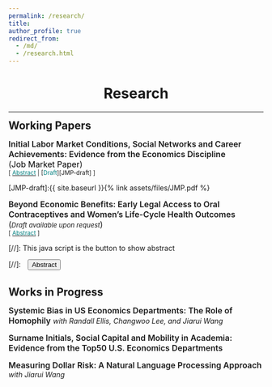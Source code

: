 ```yaml
---
permalink: /research/
title: 
author_profile: true
redirect_from: 
  - /md/
  - /research.html
---
```


<head>
    <style>
        .bolder-text {
            font-weight: 630; /* Adjust the value to make it slightly bolder */
        }
    </style>
</head>

# <center> Research </center>
- - -

<span style="font-size: 21px;"><strong>Working Papers</strong></span><br/>

<span style="font-size: 16px;"><span class="bolder-text">Initial Labor Market Conditions, Social Networks and Career Achievements: Evidence from the Economics Discipline</span> <br>(<font size="3"><span style="color: black;">Job Market Paper</span></font>)</span><br/>
<small>[ <a href="#/" onclick="visib('jmp')"><span style="color:teal">Abstract</span></a> | [<span style="color:teal">Draft</span>][JMP-draft] ] </small>

<div id="jmp" style="display: none; text-align: justify; background-color:#fafdff; line-height: 1.2" ><small>
This paper studies the impacts of initial labor market conditions on economists' early-career co-authorship networks and academic achievements. The identification leverages the plausibly exogenous variation in labor market conditions at initial entry, instrumented by predicted year of graduation unemployment rates. Utilizing new data collected on U.S. economics Ph.D. candidates from the top 10 departments, their co-authorship in the top 5 journals, and NBER affiliation, I find that economists graduating during adverse initial labor market conditions develop more extensive co-authorship networks and increase research output in their first five years post-graduation, with the difference diminishing afterward. The findings suggest that economists graduating during the Great Recession, who are male and non-US citizens, face reduced probabilities of securing tenure at top-ranked economics departments compared to their non-recession counterparts. Furthermore, heterogeneity analysis reveals that adverse initial labor market conditions primarily affect economists who are white, male, non-US citizens, or graduating from Tier 1 schools. I also explore the mechanisms behind the effects. The results indicate that increased extrinsic motivation may boost early-career social networks and research output, while anticipated tenure and post-doctoral pursuits may partially explain the later impact reversal. Moreover, underperformance in non-research factors may account for reduced tenure prospects at top economics departments as research contributions remain statistically indifferent.
</small><br><br/></div>

[JMP-draft]:{{ site.baseurl }}{% link assets/files/JMP.pdf %}


<span style="font-size: 16px;"><span class="bolder-text">Beyond Economic Benefits: Early Legal Access to Oral Contraceptives and Women’s Life-Cycle Health Outcomes</span> <br>(<font size="2"><i>Draft available upon request</i></font>)</span><br/>
<small>[ <a href="#/" onclick="visib('pill')"><span style="color:teal">Abstract</span></a> ] </small>

<div id="pill" style="display: none; text-align: justify; background-color:#fafdff; line-height: 1.2" ><small>
This paper investigates the effects of early legal access to oral contraceptives on women's life-cycle health outcomes (e.g., mortality and self-reported disability) using the plausible quasi-experimental design introduced by Goldin and Katz (2002). The identification leverages the cross-state and cross-cohort variation in state consent laws in the 1950s and the 1960s. Utilizing the difference-in-differences approach, the results suggest that early access to the pill reduces women's mortality rates during their 30s and 40s, and the health improvement is primarily driven by the decline in mortality rate caused by cancer, diabetes, heart disease, and cerebrovascular disease. Furthermore, I find that women who would have had early pill access are, on average, more likely to have self-reported physical disability during their late 50s and 60s. Additionally, the heterogeneity analysis reveals that non-white women experience greater benefits from early pill access. My analysis identifies four potential mechanisms for observed impacts of early access to the pill: (1) increases in college completion, (2) changes in oral contraceptive-related mortality, (3) changes in health behavior measures, and (4) increases in life expectancy.
</small><br><br/></div>



[//]: This java script is the button to show abstract
<script>
 function visib(id) {
  var x = document.getElementById(id);
  if (x.style.display === "block") {
    x.style.display = "none";
  } else {
    x.style.display = "block";
  }
}
</script>

[//]:&emsp;<button onclick="visib('polariz')" class="btn btn--inverse btn--small">Abstract</button>

<br>
<span style="font-size: 21px;"><strong>Works in Progress</strong></span><br/>

<span style="font-size: 16px;"><span class="bolder-text">Systemic Bias in US Economics Departments: The Role of Homophily</span> <span style="font-size:14px;"> *with Randall Ellis, Changwoo Lee, and Jiarui Wang*</span></span> <br/>

<span style="font-size: 16px;"><span class="bolder-text">Surname Initials, Social Capital and Mobility in Academia: Evidence from the Top50 U.S. Economics Departments</span> <span style="font-size:16px;"> <br/>

<span style="font-size: 16px;"><span class="bolder-text">Measuring Dollar Risk: A Natural Language Processing Approach</span><span style="font-size:14px;"> *with Jiarui Wang*</span></span>

<!--
<style>
.toggle-section {
    margin-top: 5px;
}
.toggle-summary {
    margin-top: -15px;
}
@font-face {
    font-family: 'CMU Bright';
    src: url('path-to-your-font.woff2') format('woff2'),
         url('path-to-your-font.woff') format('woff');
    /* Add more font formats as needed */
    font-weight: normal;
    font-style: normal; 
</style>
### Working Papers
<span style="font-family: pxfonts;">"Initial Labor Market Conditions, Social Networks and Career Achievements: Evidence from Economics Discipline" <a href="https://liqiang-liu.github.io/assets/files/jmp.pdf" style="text-decoration:none;"><span style="color:teal"><font size="3">[Job Market Paper]</font></span></a></span>
  <details class="toggle-section" style="font-size:80%; background-color:#fafffa;">
  <summary style="font-size: 14px;" class="toggle-summary"><span style="font-family: pxfonts;"><font size="3">Abstract</font></span></summary>
  <span style="font-family: pxfonts;"><font size="3">This paper studies the impacts of initial labor market conditions on young economists' early-career co-authorship networks and academic achievements. The identification leverages the plausibly exogenous variation in labor market conditions at initial entry instrumented by the unemployment rates of the predicted year of graduation. Using our three novel datasets (PhD Candidate, Top5 Co-authorship Network, and NBER Affiliated Scholar), we find that economists graduating during periods of elevated unemployment rates demonstrate expanded social networks and increased research output; however, the impact on research output diminishes after the fifth year following graduation. Furthermore, our findings suggest that recession economists who are male and non-US citizens encounter reduced probabilities of securing tenure positions at prestigious academic institutions. Additionally, our analysis of heterogeneity suggests that the effects of adverse initial labor market conditions are primarily driven by economists who are white, male, non-US citizens, and graduating from tier 1 schools. We also explore the mechanisms underlying the effect of initial labor market conditions. The findings suggest that the increased extrinsic motivation may enhance social networks and research output during the initial four years, the anticipated attainment of tenure and the pursuit of post-doctoral positions may partially explain the reversal of impact in later years, and non-research factors may explain the diminished likelihood of achieving tenure at prestigious academic institutions.</font></span>
  </details><br>

<span style="font-family: pxfonts;">"Beyond Economic Benefits: Early Legal Access to Oral Contraceptives and Women’s Health Outcomes Over Life Cycle"</span>
<details class="toggle-section" style="font-size:80%; background-color:#fafffa;">
  <summary style="font-size: 14px;" class="toggle-summary"><span style="font-family: pxfonts;"><font size="3">Abstract</font></span></summary>
  <span style="font-family: pxfonts;"><font size="3">This paper investigates the effects of early legal access to oral contraceptives on women’s life-cycle health outcomes (e.g., mortality and self-reported disability) using the plausible quasi-experimental design introduced by Goldin and Katz (2002). The identification leverages the cross-state and cross-cohort variation in state consent laws. Utilizing the difference-in-differences approach, our results suggest that early access to the pill reduces women's mortality rates during their 30s and 40s, and the improvement in health is primarily driven by the decline in mortality rate caused by cancer, diabetes, heart disease, and cerebrovascular disease. Also, we find that women who would have had early access to the pill are, on average, more likely to have self-reported physical disability during their late 50s and 60s. Additionally, our analysis reveals that non-white women experience greater benefits from early pill access. Our mechanism analysis identifies four potential channels: early access to the pill (1) rises in college completion, (2) increases (decreases) in oral contraceptive-related mortality, (3) increases (decreases) in health behavior measures, and (4) enhances life expectancy.</font></span>
</details>

### Works in Progress

<span style="font-family: pxfonts;">"Systemic Bias in US Economics Departments: The Role of Homophily"</span> <span style="font-size:14px;"> *with Randall Ellis, Changwoo Lee, and Jiarui Wang* </span><br>

<span style="font-family: pxfonts;">"Measuring Dollar Risk: A Natural Language Processing Approach"</span> <span style="font-size:14px;"> *with Jiarui Wang* </span>
-->

